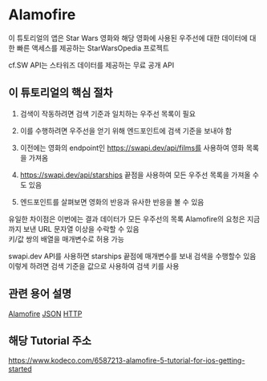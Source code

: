 # Alamofire

이 튜토리얼의 앱은 Star Wars 영화와 해당 영화에 사용된 우주선에 대한 데이터에 대한 빠른 액세스를 제공하는 StarWarsOpedia 프로젝트
<br/>

cf.SW API는 스타워즈 데이터를 제공하는 무료 공개 API
<br/>

## 이 튜토리얼의 핵심 절차

1. 검색이 작동하려면 검색 기준과 일치하는 우주선 목록이 필요

2. 이를 수행하려면 우주선을 얻기 위해 엔드포인트에 검색 기준을 보내야 함
3. 이전에는 영화의 endpoint인 https://swapi.dev/api/films를 사용하여 영화 목록을 가져옴
4. https://swapi.dev/api/starships 끝점을 사용하여 모든 우주선 목록을 가져올 수도 있음
5. 엔드포인트를 살펴보면 영화의 반응과 유사한 반응을 볼 수 있음

유일한 차이점은 이번에는 결과 데이터가 모든 우주선의 목록 Alamofire의 요청은 지금까지 보낸 URL 문자열 이상을 수락할 수 있음
<br/>
키/값 쌍의 배열을 매개변수로 허용 가능
<br/>

swapi.dev API를 사용하면 starships 끝점에 매개변수를 보내 검색을 수행할수 있음 이렇게 하려면 검색 기준을 값으로 사용하여 검색 키를 사용
<br/>

## 관련 용어 설명

[Alamofire]()
[JSON]()
[HTTP]()

## 해당 Tutorial 주소

https://www.kodeco.com/6587213-alamofire-5-tutorial-for-ios-getting-started
